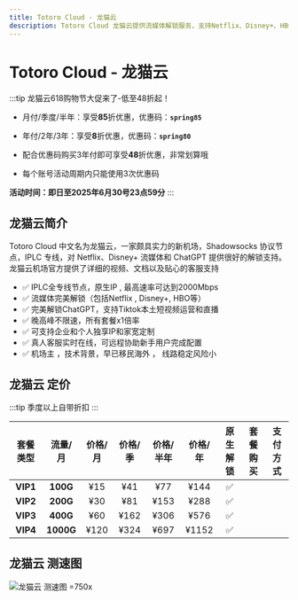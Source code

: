 ```yaml
---
title: Totoro Cloud - 龙猫云
description: Totoro Cloud 龙猫云提供流媒体解锁服务，支持Netflix、Disney+、HBO、ChatGPT等流媒体和工具，专线高速，稳定可靠，适合科学上网，支持iOS、Android、Windows、Mac等多平台使用。
---
```


# Totoro Cloud - 龙猫云

:::tip 龙猫云618购物节大促来了-低至48折起！

- 月付/季度/半年：享受**85**折优惠，优惠码：**`spring85`**

- 年付/2年/3年：享受**8**折优惠，优惠码：**`spring80`**

- 配合优惠码购买3年付即可享受**48**折优惠，非常划算哦

- 每个账号活动周期内只能使用3次优惠码

**活动时间：即日至2025年6月30号23点59分**
:::

<Links
  :items="[
    {
      name: '龙猫云618购物节大促来了-低至48折起！',
      desc: '即日起至2025年6月30号23点59分',
      link: 'https://itheo.top/totoro',
      rel: 'sponsored',
      image: { src: 'https://i.theojs.cn/logo/totoro.webp', alt: '龙猫云logo' }
    }
  ]"
/>

## 龙猫云简介 <Pill name="龙猫云官网" link="https://itheo.top/totoro" image="https://i.theojs.cn/logo/totoro.webp" alt="龙猫云logo" rel="sponsored"/>

Totoro Cloud 中文名为龙猫云，一家颇具实力的新机场，Shadowsocks 协议节点，IPLC 专线，对 Netflix、Disney+ 流媒体和 ChatGPT 提供很好的解锁支持。龙猫云机场官方提供了详细的视频、文档以及贴心的客服支持

- ✅ IPLC全专线节点，原生IP , 最高速率可达到2000Mbps
- ✅ 流媒体完美解锁（包括Netflix , Disney+, HBO等）
- ✅ 完美解锁ChatGPT，支持Tiktok本土短视频运营和直播
- ✅ 晚高峰不限速，所有套餐x1倍率
- ✅ 可支持企业和个人独享IP和家宽定制
- ✅ 真人客服实时在线，可远程协助新手用户完成配置
- ✅ 机场主 ，技术背景，早已移民海外 ， 线路稳定风险小

## 龙猫云 定价

:::tip
季度以上自带折扣
:::

| 套餐类型 |  流量/月  | 价格/月 | 价格/季 | 价格/半年 | 价格/年 | 原生解锁 |                                 套餐购买                                 |                                       支付方式                                       |
| :------: | :-------: | :-----: | :-----: | :-------: | :-----: | :------: | :----------------------------------------------------------------------: | :----------------------------------------------------------------------------------: |
| **VIP1** | **100G**  |   ¥15   |   ¥41   |    ¥77    |  ¥144   |    ✅    | <Pill name="立即购买" link="https://itheo.top/totoro" rel="sponsored" /> | <iconify-icon icon="bi:alipay" style="color: #1677FF;font-size:24px"></iconify-icon> |
| **VIP2** | **200G**  |   ¥30   |   ¥81   |   ¥153    |  ¥288   |    ✅    | <Pill name="立即购买" link="https://itheo.top/totoro" rel="sponsored" /> | <iconify-icon icon="bi:alipay" style="color: #1677FF;font-size:24px"></iconify-icon> |
| **VIP3** | **400G**  |   ¥60   |  ¥162   |   ¥306    |  ¥576   |    ✅    | <Pill name="立即购买" link="https://itheo.top/totoro" rel="sponsored" /> | <iconify-icon icon="bi:alipay" style="color: #1677FF;font-size:24px"></iconify-icon> |
| **VIP4** | **1000G** |  ¥120   |  ¥324   |   ¥697    |  ¥1152  |    ✅    | <Pill name="立即购买" link="https://itheo.top/totoro" rel="sponsored" /> | <iconify-icon icon="bi:alipay" style="color: #1677FF;font-size:24px"></iconify-icon> |

## 龙猫云 测速图

![龙猫云 测速图 =750x](https://i.theojs.cn/airport/totoro.webp)
